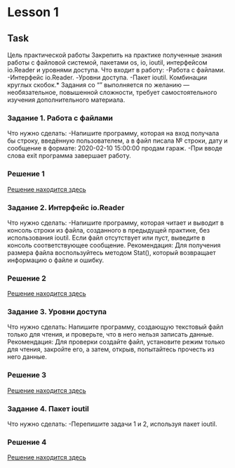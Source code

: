 # Lesson 1

## Task

Цель практической работы
Закрепить на практике полученные знания работы с файловой системой, пакетами os, io, ioutil, интерфейсом io.Reader и
уровнями доступа.
Что входит в работу:
-Работа с файлами.
-Интерфейс io.Reader.
-Уровни доступа.
-Пакет ioutil.
Комбинации круглых скобок.*
Задания со “” выполняется по желанию — необязательное, повышенной сложности, требует самостоятельного изучения
дополнительного материала.

### Задание 1. Работа с файлами

Что нужно сделать:
-Напишите программу, которая на вход получала бы строку, введённую пользователем, а в файл писала № строки, дату и
сообщение в формате:
2020-02-10 15:00:00 продам гараж.
-При вводе слова exit программа завершает работу.

### Решение 1

[Решение находится здесь](https://github.com/MoJIoToK/Integration-and-Parallelism-In-Go/blob/main/S2_HW/Task1.go)

### Задание 2. Интерфейс io.Reader

Что нужно сделать:
-Напишите программу, которая читает и выводит в консоль строки из файла, созданного в предыдущей практике, без
использования ioutil. Если файл отсутствует или пуст, выведите в консоль соответствующее сообщение.
Рекомендация:
Для получения размера файла воспользуйтесь методом Stat(), который возвращает информацию о файле и ошибку.

### Решение 2

[Решение находится здесь](https://github.com/MoJIoToK/Integration-and-Parallelism-In-Go/blob/main/S2_HW/Task2.go)

### Задание 3. Уровни доступа

Что нужно сделать:
Напишите программу, создающую текстовый файл только для чтения, и проверьте, что в него нельзя записать данные.
Рекомендация:
Для проверки создайте файл, установите режим только для чтения, закройте его, а затем, открыв, попытайтесь прочесть из
него данные.

### Решение 3

[Решение находится здесь](https://github.com/MoJIoToK/Integration-and-Parallelism-In-Go/blob/main/S2_HW/Task3.go)

### Задание 4. Пакет ioutil
Что нужно сделать:
-Перепишите задачи 1 и 2, используя пакет ioutil.

### Решение 4

[Решение находится здесь](https://github.com/MoJIoToK/Integration-and-Parallelism-In-Go/blob/main/S2_HW/Task4.go)